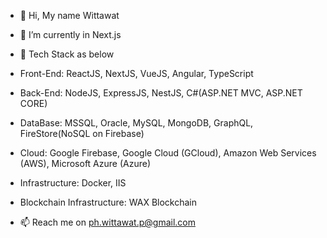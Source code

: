 - 👋 Hi, My name Wittawat

- 🌱 I’m currently in Next.js

- 💼 Tech Stack as below
- Front-End: ReactJS, NextJS, VueJS, Angular, TypeScript
- Back-End: NodeJS, ExpressJS, NestJS, C#(ASP.NET MVC, ASP.NET CORE)
- DataBase: MSSQL, Oracle, MySQL, MongoDB, GraphQL, FireStore(NoSQL on Firebase)
- Cloud: Google Firebase, Google Cloud (GCloud),  Amazon Web Services (AWS), Microsoft Azure (Azure)
- Infrastructure: Docker, IIS
- Blockchain Infrastructure: WAX Blockchain

- 📫 Reach me on ph.wittawat.p@gmail.com

